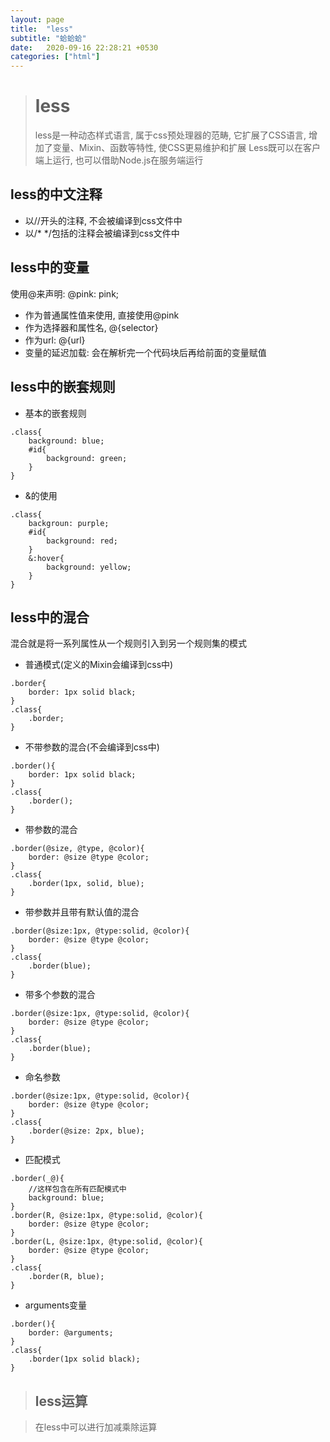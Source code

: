 ```yaml
---
layout: page
title:  "less"
subtitle: "蛤蛤蛤"
date:   2020-09-16 22:28:21 +0530
categories: ["html"]
---
```


> # less
> less是一种动态样式语言, 属于css预处理器的范畴, 它扩展了CSS语言, 增加了变量、Mixin、函数等特性, 使CSS更易维护和扩展
>Less既可以在客户端上运行, 也可以借助Node.js在服务端运行

## less的中文注释

- 以//开头的注释, 不会被编译到css文件中
- 以/* */包括的注释会被编译到css文件中

## less中的变量

使用@来声明: @pink: pink;

- 作为普通属性值来使用, 直接使用@pink
- 作为选择器和属性名, @{selector}
- 作为url: @{url}
- 变量的延迟加载: 会在解析完一个代码块后再给前面的变量赋值

## less中的嵌套规则

- 基本的嵌套规则

```less
.class{
    background: blue;
    #id{
        background: green;
    }
}
```

- &的使用

```less
.class{
    backgroun: purple;
    #id{
        background: red;
    }
    &:hover{
        background: yellow;
    }
}
```

## less中的混合

混合就是将一系列属性从一个规则引入到另一个规则集的模式

- 普通模式(定义的Mixin会编译到css中)

```less
.border{
    border: 1px solid black;
}
.class{
    .border;
}
```

- 不带参数的混合(不会编译到css中)

```less
.border(){
    border: 1px solid black;
}
.class{
    .border();
}
```

- 带参数的混合

```less
.border(@size, @type, @color){
    border: @size @type @color;
}
.class{
    .border(1px, solid, blue);
}
```

- 带参数并且带有默认值的混合

```less
.border(@size:1px, @type:solid, @color){
    border: @size @type @color;
}
.class{
    .border(blue);
}
```

- 带多个参数的混合

```less
.border(@size:1px, @type:solid, @color){
    border: @size @type @color;
}
.class{
    .border(blue);
}
```

- 命名参数

```less
.border(@size:1px, @type:solid, @color){
    border: @size @type @color;
}
.class{
    .border(@size: 2px, blue);
}
```

- 匹配模式

```less
.border(_@){
    //这样包含在所有匹配模式中
    background: blue;
}
.border(R, @size:1px, @type:solid, @color){
    border: @size @type @color;
}
.border(L, @size:1px, @type:solid, @color){
    border: @size @type @color;
}
.class{
    .border(R, blue);
}
```

- arguments变量

```less
.border(){
    border: @arguments;
}
.class{
    .border(1px solid black);
}
```

> ## less运算

> 在less中可以进行加减乘除运算